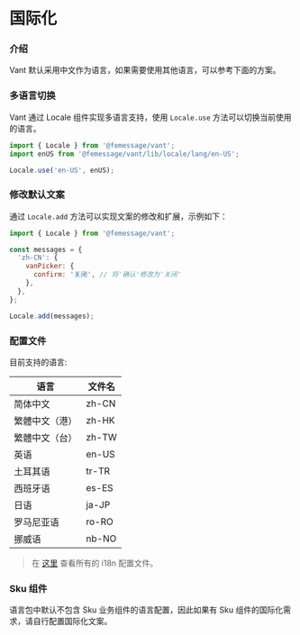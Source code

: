 # 国际化

### 介绍

Vant 默认采用中文作为语言，如果需要使用其他语言，可以参考下面的方案。

### 多语言切换

Vant 通过 Locale 组件实现多语言支持，使用 `Locale.use` 方法可以切换当前使用的语言。

```js
import { Locale } from '@femessage/vant';
import enUS from '@femessage/vant/lib/locale/lang/en-US';

Locale.use('en-US', enUS);
```

### 修改默认文案

通过 `Locale.add` 方法可以实现文案的修改和扩展，示例如下：

```js
import { Locale } from '@femessage/vant';

const messages = {
  'zh-CN': {
    vanPicker: {
      confirm: '关闭', // 将'确认'修改为'关闭'
    },
  },
};

Locale.add(messages);
```

### 配置文件

目前支持的语言:

| 语言           | 文件名 |
| -------------- | ------ |
| 简体中文       | zh-CN  |
| 繁體中文（港） | zh-HK  |
| 繁體中文（台） | zh-TW  |
| 英语           | en-US  |
| 土耳其语       | tr-TR  |
| 西班牙语       | es-ES  |
| 日语           | ja-JP  |
| 罗马尼亚语     | ro-RO  |
| 挪威语         | nb-NO  |

> 在 [这里](https://github.com/youzan/vant/tree/dev/src/locale/lang) 查看所有的 i18n 配置文件。

### Sku 组件

语言包中默认不包含 Sku 业务组件的语言配置，因此如果有 Sku 组件的国际化需求，请自行配置国际化文案。
